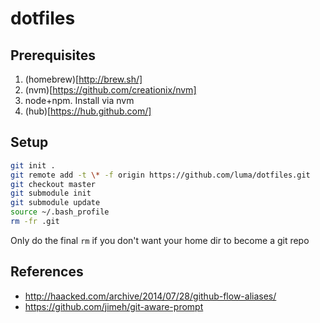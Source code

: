 # dotfiles


## Prerequisites

1. (homebrew)[http://brew.sh/]
2. (nvm)[https://github.com/creationix/nvm]
3. node+npm. Install via nvm
4. (hub)[https://hub.github.com/]

## Setup

``` bash
git init .
git remote add -t \* -f origin https://github.com/luma/dotfiles.git
git checkout master
git submodule init
git submodule update
source ~/.bash_profile
rm -fr .git
```

Only do the final `rm` if you don't want your home dir to become a git repo


## References

* http://haacked.com/archive/2014/07/28/github-flow-aliases/
* https://github.com/jimeh/git-aware-prompt
